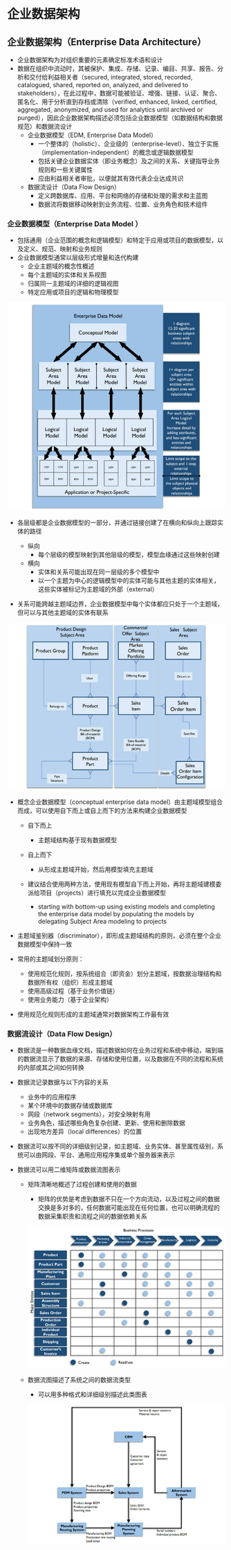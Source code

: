 # **企业数据架构**

## 企业数据架构（Enterprise Data Architecture）

- 企业数据架构为对组织重要的元素确定标准术语和设计
- 数据在组织中流动时，其被保护、集成、存储、记录、编目、共享、报告、分析和交付给利益相关者（secured, integrated, stored, recorded, catalogued, shared, reported on, analyzed, and delivered to stakeholders），在此过程中，数据可能被验证、增强、链接、认证、聚合、匿名化、用于分析直到存档或清除（verified, enhanced, linked, certified, aggregated, anonymized, and used for analytics until archived or purged），因此企业数据架构描述必须包括企业数据模型（如数据结构和数据规范）和数据流设计
  - 企业数据模型（EDM, Enterprise Data Model）
    - 一个整体的（holistic）、企业级的（enterprise-level）、独立于实施（implementation-independent）的概念或逻辑数据模型
    - 包括关键企业数据实体（即业务概念）及之间的关系、关键指导业务规则和一些关键属性
    - 应由利益相关者审批，以便就其有效代表企业达成共识
  - 数据流设计（Data Flow Design）
    - 定义跨数据库、应用、平台和网络的存储和处理的需求和主蓝图
    - 数据流将数据移动映射到业务流程、位置、业务角色和技术组件

### 企业数据模型（Enterprise Data Model ）

- 包括通用（企业范围的概念和逻辑模型）和特定于应用或项目的数据模型，以及定义、规范、映射和业务规则
- 企业数据模型通常以层级形式增量和迭代构建
  - 企业主题域的概念性概述
  - 每个主题域的实体和关系视图
  - 归属同一主题域的详细的逻辑视图
  - 特定应用或项目的逻辑和物理模型

![](assets/企业数据架构/企业数据模型.jpg)

- 各层级都是企业数据模型的一部分，并通过链接创建了在横向和纵向上跟踪实体的路径
  - 纵向
    - 每个层级的模型映射到其他层级的模型，模型血缘通过这些映射创建
  - 横向
    - 实体和关系可能出现在同一层级的多个模型中
    - 以一个主题为中心的逻辑模型中的实体可能与其他主题的实体相关，这些实体被标记为主题域的外部（external）

- 关系可能跨越主题域边界，企业数据模型中每个实体都应只处于一个主题域，但可以与其他主题域的实体有联系

![](assets/企业数据架构/主题域模型图示例.jpg)

- 概念企业数据模型（conceptual enterprise data model）由主题域模型组合而成，可以使用自下而上或自上而下的方法来构建企业数据模型

  - 自下而上
    - 主题域结构基于现有数据模型

  - 自上而下
    - 从形成主题域开始，然后用模型填充主题域
  - 建议结合使用两种方法，使用现有模型自下而上开始，再将主题域建模委派给项目（projects）进行填充以完成企业数据模型
    - starting with bottom-up using existing models and completing the enterprise data model by populating the models by delegating Subject Area modeling to projects

- 主题域鉴别器（discriminator），即形成主题域结构的原则，必须在整个企业数据模型中保持一致
- 常用的主题域划分原则：
  - 使用规范化规则，按系统组合（即资金）划分主题域，按数据治理结构和数据所有权（组织）形成主题域
  - 使用高级过程（基于业务价值链）
  - 使用业务能力（基于企业架构）
- 使用规范化规则形成的主题域通常对数据架构工作最有效

### 数据流设计（Data Flow Design）

- 数据流是一种数据血缘文档，描述数据如何在业务过程和系统中移动，端到端的数据流显示了数据的来源、存储和使用位置，以及数据在不同的流程和系统的内部或其之间如何转换

- 数据流记录数据与以下内容的关系

  - 业务中的应用程序
  - 某个环境中的数据存储或数据库
  - 网段（network segments），对安全映射有用
  - 业务角色，描述哪些角色复杂创建、更新、使用和删除数据
  - 出现地方差异（local differences）的位置

- 数据流可以按不同的详细级别记录，如主题域、业务实体、甚至属性级别，系统可以由网段、平台、通用应用程序集或单个服务器来表示

- 数据流可以用二维矩阵或数据流图表示

  - 矩阵清晰地概述了过程创建和使用的数据

    - 矩阵的优势是考虑到数据不只在一个方向流动，以及过程之间的数据交换是多对多的，任何数据可能出现在任何位置，也可以明确流程的数据采集职责和流程之间的数据依赖关系

    ![](assets/企业数据架构/数据流矩阵.jpg)

  - 数据流图描述了系统之间的数据流类型

    - 可以用多种格式和详细级别描述此类图表

    ![](assets/企业数据架构/数据流图.jpg)